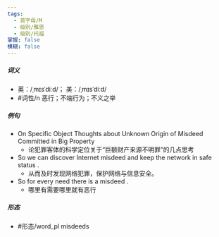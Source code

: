 ```yaml
---
tags:
  - 首字母/M
  - 级别/雅思
  - 级别/托福
掌握: false
模糊: false
---
```

##### 词义
- 英：/ˌmɪsˈdiːd/； 美：/ˌmɪsˈdiːd/
- #词性/n  恶行；不端行为；不义之举
##### 例句
- On Specific Object Thoughts about Unknown Origin of Misdeed Committed in Big Property
	- 论犯罪客体的科学定位关于“巨额财产来源不明罪”的几点思考
- So we can discover Internet misdeed and keep the network in safe status .
	- 从而及时发现网络犯罪，保护网络与信息安全。
- So for every need there is a misdeed .
	- 哪里有需要哪里就有恶行
##### 形态
- #形态/word_pl misdeeds
